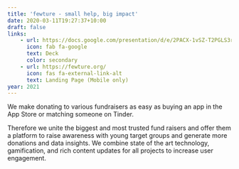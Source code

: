 ```yaml
---
title: 'fewture - small help, big impact'
date: 2020-03-11T19:27:37+10:00
draft: false
links:
    - url: https://docs.google.com/presentation/d/e/2PACX-1vSZ-T2PGLS3rtBdKA42w_XqG2Av2DCOXTELL5YX9vV2WThUoB2rbogwxTx-MfkcsbXj0PaQj6TROOy0/pub?start=false&loop=false&delayms=3000
      icon: fab fa-google
      text: Deck
      color: secondary
    - url: https://fewture.org/
      icon: fas fa-external-link-alt
      text: Landing Page (Mobile only)
year: 2021
---
```


We make donating to various fundraisers as easy as buying an app in the App Store or matching someone on Tinder.

Therefore we unite the biggest and most trusted fund raisers and offer them a platform to raise awareness with young target groups and generate more donations and data insights.
We combine state of the art technology, gamification, and rich content updates for all projects to increase user engagement.
